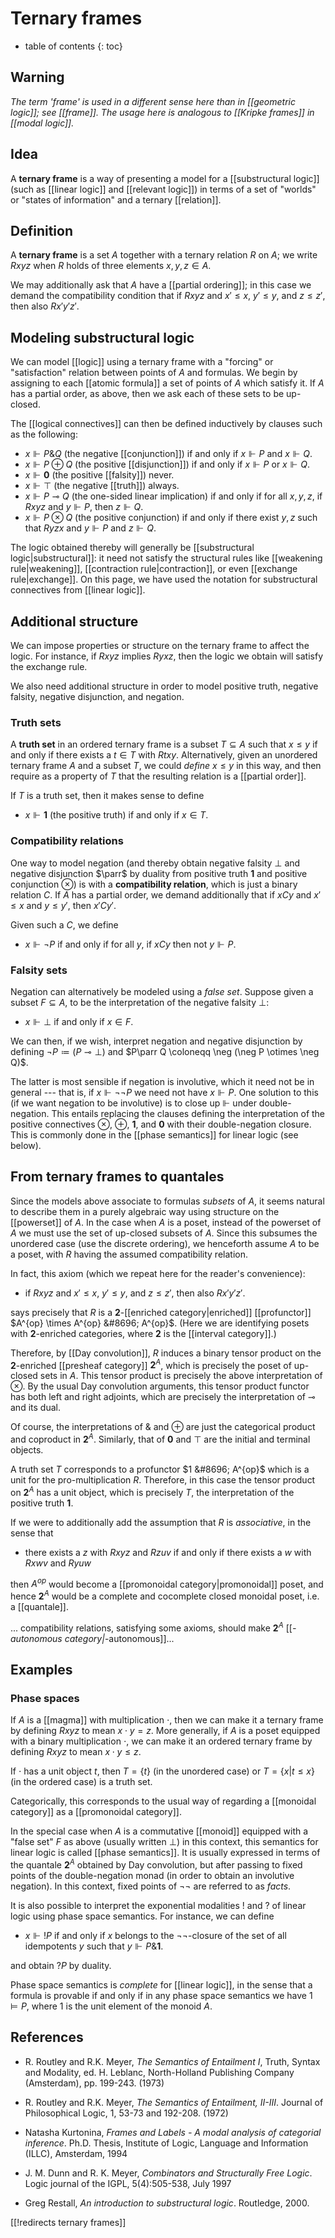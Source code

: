 # Ternary frames
* table of contents
{: toc}

## Warning

*The term 'frame' is used in a different sense here than in [[geometric logic]]; see [[frame]].  The usage here is analogous to [[Kripke frames]] in [[modal logic]].*

## Idea

A **ternary frame** is a way of presenting a model for a [[substructural logic]] (such as [[linear logic]] and [[relevant logic]]) in terms of a set of "worlds" or "states of information" and a ternary [[relation]].

## Definition

A **ternary frame** is a set $A$ together with a ternary relation $R$ on $A$; we write $R x y z$ when $R$ holds of three elements $x,y,z\in A$.

We may additionally ask that $A$ have a [[partial ordering]]; in this case we demand the compatibility condition that if $R x y z$ and $x'\le x$, $y'\le y$, and $z\le z'$, then also $R x' y' z'$.

## Modeling substructural logic

We can model [[logic]] using a ternary frame with a "forcing" or "satisfaction" relation between points of $A$ and formulas.  We begin by assigning to each [[atomic formula]] a set of points of $A$ which satisfy it.  If $A$ has a partial order, as above, then we ask each of these sets to be up-closed.

The [[logical connectives]] can then be defined inductively by clauses such as the following:

* $x \Vdash P \& Q$ (the negative [[conjunction]]) if and only if $x\Vdash P$ and $x\Vdash Q$.
* $x \Vdash P \oplus Q$ (the positive [[disjunction]]) if and only if $x \Vdash P$ or $x\Vdash Q$.
* $x \Vdash \mathbf{0}$ (the positive [[falsity]]) never.
* $x \Vdash \top$ (the negative [[truth]]) always.
* $x \Vdash P \multimap Q$ (the one-sided linear implication) if and only if for all $x,y,z$, if $R x y z$ and $y\Vdash P$, then $z\Vdash Q$.
* $x \Vdash P \otimes Q$ (the positive conjunction) if and only if there exist $y,z$ such that $R y z x$ and $y\Vdash P$ and $z\Vdash Q$.

The logic obtained thereby will generally be [[substructural logic|substructural]]: it need not satisfy the structural rules like [[weakening rule|weakening]], [[contraction rule|contraction]], or even [[exchange rule|exchange]].  On this page, we have used the notation for substructural connectives from [[linear logic]].

## Additional structure

We can impose properties or structure on the ternary frame to affect the logic.  For instance, if $R x y z$ implies $R y x z$, then the logic we obtain will satisfy the exchange rule.

We also need additional structure in order to model positive truth, negative falsity, negative disjunction, and negation.

### Truth sets

A **truth set** in an ordered ternary frame is a subset $T\subseteq A$ such that $x\le y$ if and only if there exists a $t\in T$ with $R t x y$.  Alternatively, given an unordered ternary frame $A$ and a subset $T$, we could *define* $x\le y$ in this way, and then require as a property of $T$ that the resulting relation is a [[partial order]].

If $T$ is a truth set, then it makes sense to define

* $x \Vdash \mathbf{1}$ (the positive truth) if and only if $x\in T$.

### Compatibility relations

One way to model negation (and thereby obtain negative falsity $\bot$ and negative disjunction $\parr$ by duality from positive truth $\mathbf{1}$ and positive conjunction $\otimes$) is with a **compatibility relation**, which is just a binary relation $C$.  If $A$ has a partial order, we demand additionally that if $x C y$ and $x'\le x$ and $y\le y'$, then $x' C y'$.

Given such a $C$, we define

* $x \Vdash \neg P$ if and only if for all $y$, if $x C y$ then not $y\Vdash P$.

### Falsity sets

Negation can alternatively be modeled using a *false set*.  Suppose given a subset $F\subseteq A$, to be the interpretation of the negative falsity $\bot$:

* $x\Vdash \bot$ if and only if $x\in F$.

We can then, if we wish, interpret negation and negative disjunction by defining $\neg P \coloneqq (P\multimap \bot)$ and $P\parr Q \coloneqq \neg (\neg P \otimes \neg Q)$.

The latter is most sensible if negation is involutive, which it need not be in general --- that is, if $x \Vdash \neg \neg P$ we need not have $x\Vdash P$.  One solution to this (if we want negation to be involutive) is to close up $\Vdash$ under double-negation.  This entails replacing the clauses defining the interpretation of the positive connectives $\otimes$, $\oplus$, $\mathbf{1}$, and $\mathbf{0}$ with their double-negation closure.  This is commonly done in the [[phase semantics]] for linear logic (see below).


## From ternary frames to quantales

Since the models above associate to formulas *subsets* of $A$, it seems natural to describe them in a purely algebraic way using structure on the [[powerset]] of $A$.  In the case when $A$ is a poset, instead of the powerset of $A$ we must use the set of up-closed subsets of $A$.  Since this subsumes the unordered case (use the discrete ordering), we henceforth assume $A$ to be a poset, with $R$ having the assumed compatibility relation.

In fact, this axiom (which we repeat here for the reader's convenience):

* if $R x y z$ and $x'\le x$, $y'\le y$, and $z\le z'$, then also $R x' y' z'$.

says precisely that $R$ is a $\mathbf{2}$-[[enriched category|enriched]] [[profunctor]] $A^{op} \times A^{op} &#8696; A^{op}$.  (Here we are identifying posets with $\mathbf{2}$-enriched categories, where $\mathbf{2}$ is the [[interval category]].)

Therefore, by [[Day convolution]], $R$ induces a binary tensor product on the $\mathbf{2}$-enriched [[presheaf category]] $\mathbf{2}^A$, which is precisely the poset of up-closed sets in $A$.  This tensor product is precisely the above interpretation of $\otimes$.  By the usual Day convolution arguments, this tensor product functor has both left and right adjoints, which are precisely the interpretation of $\multimap$ and its dual.

Of course, the interpretations of $\&$ and $\oplus$ are just the categorical product and coproduct in $\mathbf{2}^A$.  Similarly, that of $\mathbf{0}$ and $\top$ are the initial and terminal objects.

A truth set $T$ corresponds to a profunctor $1 &#8696; A^{op}$ which is a unit for the pro-multiplication $R$.  Therefore, in this case the tensor product on $\mathbf{2}^A$ has a unit object, which is precisely $T$, the interpretation of the positive truth $\mathbf{1}$.

If we were to additionally add the assumption that $R$ is *associative*, in the sense that

* there exists a $z$ with $R x y z$ and $R z u v$ if and only if there exists a $w$ with $R x w v$ and $R y u w$

then $A^{op}$ would become a [[promonoidal category|promonoidal]] poset, and hence $\mathbf{2}^A$ would be a complete and cocomplete closed monoidal poset, i.e. a [[quantale]].

... compatibility relations, satisfying some axioms, should make $\mathbf{2}^A$ [[*-autonomous category|*-autonomous]]...

## Examples

### Phase spaces

If $A$ is a [[magma]] with multiplication $\cdot$, then we can make it a ternary frame by defining $R x y z$ to mean $x \cdot y = z$.  More generally, if $A$ is a poset equipped with a binary multiplication $\cdot$, we can make it an ordered ternary frame by defining $R x y z$ to mean $x \cdot y \le z$.

If $\cdot$ has a unit object $t$, then $T = \{t\}$ (in the unordered case) or $T = \{x | t \le x \}$ (in the ordered case) is a truth set.

Categorically, this corresponds to the usual way of regarding a [[monoidal category]] as a [[promonoidal category]].

In the special case when $A$ is a commutative [[monoid]] equipped with a "false set" $F$ as above (usually written $\bot$) in this context, this semantics for linear logic is called [[phase semantics]].  It is usually expressed in terms of the quantale $\mathbf{2}^A$ obtained by Day convolution, but after passing to fixed points of the double-negation monad (in order to obtain an involutive negation).  In this context, fixed points of $\neg\neg$ are referred to as *facts*.

It is also possible to interpret the exponential modalities $!$ and $?$ of linear logic using phase space semantics.  For instance, we can define

* $x \Vdash !P$ if and only if $x$ belongs to the $\neg\neg$-closure of the set of all idempotents $y$ such that $y\Vdash P \& \mathbf{1}$.

and obtain $?P$ by duality.

Phase space semantics is *complete* for [[linear logic]], in the sense that a formula is provable if and only if in any phase space semantics we have $1\vDash P$, where $1$ is the unit element of the monoid $A$.

## References

* R. Routley and R.K. Meyer, *The Semantics of Entailment I*, Truth, Syntax and Modality, ed. H. Leblanc, North-Holland Publishing Company (Amsterdam), pp. 199-243.  (1973)

* R. Routley and R.K. Meyer, *The Semantics of Entailment, II-III*. Journal of Philosophical Logic, 1, 53-73 and 192-208.  (1972)

* Natasha Kurtonina, *Frames and Labels - A modal analysis of categorial inference*.  Ph.D. Thesis, Institute of Logic, Language and Information (ILLC), Amsterdam, 1994

* J. M. Dunn and R. K. Meyer, *Combinators and Structurally Free Logic*.  Logic journal of the IGPL, 5(4):505-538, July 1997

* Greg Restall, *An introduction to substructural logic*.  Routledge, 2000.

[[!redirects ternary frames]]
